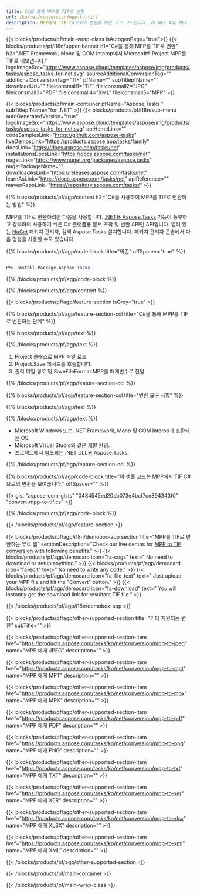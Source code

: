 ```yaml
---
title: C#을 통해 MPP를 TIF로 변환 
url: /ko/net/conversion/mpp-to-tif/ 
description: MPP에서 TIF C#으로의 변환을 위한 소스 코드입니다. VB.NET Asp.NET 또는 .NET 기반 응용 프로그램 내에서 배치 MPP 파일을 TIF로 변환하는 API 예제 코드를 사용합니다.
---
```


{{< blocks/products/pf/main-wrap-class isAutogenPage="true">}}
{{< blocks/products/pf/i18n/upper-banner h1="C#을 통해 MPP를 TIF로 변환" h2=".NET Framework, Mono 및 COM Interop에서 Microsoft® Project MPP를 TIF로 내보냅니다." logoImageSrc="https://www.aspose.cloud/templates/aspose/img/products/tasks/aspose_tasks-for-net.svg" sourceAdditionalConversionTag="" additionalConversionTag="TIF" pfName="" subTitlepfName="" downloadUrl="" fileiconsmall1="TIF" fileiconsmall2="JPG" fileiconsmall3="PDF" fileiconsmall4="XML" fileiconsmall5="MPP" >}}

{{< blocks/products/pf/main-container pfName="Aspose.Tasks " subTitlepfName="for .NET" >}}
{{< blocks/products/pf/i18n/sub-menu autoGeneratedVersion="true" logoImageSrc="https://www.aspose.cloud/templates/aspose/img/products/tasks/aspose_tasks-for-net.svg" apiHomeLink="" codeSamplesLink="https://github.com/aspose-tasks" liveDemosLink="https://products.aspose.app/tasks/family" docsLink="https://docs.aspose.com/tasks/net" installationsDocsLink="https://docs.aspose.com/tasks/net" nugetLink="https://www.nuget.org/packages/aspose.tasks" nugetPackageName="" downloadAsLink="https://releases.aspose.com/tasks/net" learnAsLink="https://docs.aspose.com/tasks/net" apiReference="" mavenRepoLink="https://repository.aspose.com/tasks/" >}}

{{% blocks/products/pf/agp/content h2="C#을 사용하여 MPP를 TIF로 변환하는 방법" %}}

MPP를 TIF로 변환하려면 다음을 사용합니다.
 [.NET용 Aspose.Tasks](https://products.aspose.com/tasks/net)
 기능이 풍부하고 강력하며 사용하기 쉬운 C# 플랫폼용 문서 조작 및 변환 API인 API입니다. 열려 있는
 [NuGet](https://www.nuget.org/packages/aspose.tasks)
 패키지 관리자, 검색
 Aspose.Tasks
 설치합니다. 패키지 관리자 콘솔에서 다음 명령을 사용할 수도 있습니다.

{{% blocks/products/pf/agp/code-block title="의존" offSpacer="true" %}}

```cs

PM> Install-Package Aspose.Tasks

```

{{% /blocks/products/pf/agp/code-block %}}

{{% /blocks/products/pf/agp/content %}}

{{< blocks/products/pf/agp/feature-section isGrey="true" >}}

{{% blocks/products/pf/agp/feature-section-col title="C#을 통해 MPP를 TIF로 변환하는 단계" %}}

{{% blocks/products/pf/agp/text %}}

{{% /blocks/products/pf/agp/text %}}

1. Project 클래스로 MPP 파일 로드
1. Project.Save 메서드를 호출합니다.
1. 출력 파일 경로 및 SaveFileFormat.MPP를 매개변수로 전달

{{% /blocks/products/pf/agp/feature-section-col %}}

{{% blocks/products/pf/agp/feature-section-col title="변환 요구 사항" %}}

{{% blocks/products/pf/agp/text %}}

{{% /blocks/products/pf/agp/text %}}

- Microsoft Windows 또는 .NET Framework, Mono 및 COM Interop과 호환되는 OS.
- Microsoft Visual Studio와 같은 개발 환경.
- 프로젝트에서 참조되는 .NET DLL용 Aspose.Tasks.

{{% /blocks/products/pf/agp/feature-section-col %}}

{{% blocks/products/pf/agp/code-block title="이 샘플 코드는 MPP에서 TIF C#으로의 변환을 보여줍니다." offSpacer="" %}}

{{< gist "aspose-com-gists" "0484545ed20cb073e4bcf7ce894343f0" "convert-mpp-to-tif.cs" >}}

{{% /blocks/products/pf/agp/code-block %}}

{{< /blocks/products/pf/agp/feature-section >}}

<!-- aboutfile Starts -->

{{< blocks/products/pf/agp/i18n/demobox-app sectionTitle="MPP를 TIF로 변환하는 무료 앱" sectionDescription="Check our live demos for [MPP to TIF conversion](https://products.aspose.app/tasks/conversion/mpp-to-tif) with following benefits." >}}
        {{< blocks/products/pf/agp/democard icon="fa-cogs" text=" No need to download or setup anything." >}}
        {{< blocks/products/pf/agp/democard icon="fa-edit" text=" No need to write any code." >}}
        {{< blocks/products/pf/agp/democard icon="fa-file-text" text=" Just upload your MPP file and hit the \"Convert\" button." >}}
        {{< blocks/products/pf/agp/democard icon="fa-download" text=" You will instantly get the download link for resultant TIF file." >}}

{{< /blocks/products/pf/agp/i18n/demobox-app >}}

<!-- aboutfile Ends -->

{{< blocks/products/pf/agp/other-supported-section title="기타 지원되는 변환" subTitle="" >}}

{{< blocks/products/pf/agp/other-supported-section-item href="https://products.aspose.com/tasks/ko/net/conversion/mpp-to-jpeg" name="MPP 에게 JPEG" description="" >}}

{{< blocks/products/pf/agp/other-supported-section-item href="https://products.aspose.com/tasks/ko/net/conversion/mpp-to-mpt" name="MPP 에게 MPT" description="" >}}

{{< blocks/products/pf/agp/other-supported-section-item href="https://products.aspose.com/tasks/ko/net/conversion/mpp-to-mpx" name="MPP 에게 MPX" description="" >}}

{{< blocks/products/pf/agp/other-supported-section-item href="https://products.aspose.com/tasks/ko/net/conversion/mpp-to-pdf" name="MPP 에게 PDF" description="" >}}

{{< blocks/products/pf/agp/other-supported-section-item href="https://products.aspose.com/tasks/ko/net/conversion/mpp-to-png" name="MPP 에게 PNG" description="" >}}

{{< blocks/products/pf/agp/other-supported-section-item href="https://products.aspose.com/tasks/ko/net/conversion/mpp-to-txt" name="MPP 에게 TXT" description="" >}}

{{< blocks/products/pf/agp/other-supported-section-item href="https://products.aspose.com/tasks/ko/net/conversion/mpp-to-xer" name="MPP 에게 XER" description="" >}}

{{< blocks/products/pf/agp/other-supported-section-item href="https://products.aspose.com/tasks/ko/net/conversion/mpp-to-xlsx" name="MPP 에게 XLSX" description="" >}}

{{< blocks/products/pf/agp/other-supported-section-item href="https://products.aspose.com/tasks/ko/net/conversion/mpp-to-xml" name="MPP 에게 XML" description="" >}}



{{< /blocks/products/pf/agp/other-supported-section >}}

{{< /blocks/products/pf/main-container >}}
    
{{< /blocks/products/pf/main-wrap-class >}}
